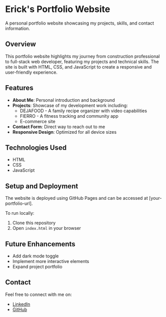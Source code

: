 # Erick's Portfolio Website

A personal portfolio website showcasing my projects, skills, and contact information.

## Overview

This portfolio website highlights my journey from construction professional to full-stack web developer, featuring my projects and technical skills. The site is built with HTML, CSS, and JavaScript to create a responsive and user-friendly experience.

## Features

- **About Me**: Personal introduction and background
- **Projects**: Showcase of my development work including:
  - DEJAFOOD - A family recipe organizer with video capabilities
  - FIERRO - A fitness tracking and community app
  - E-commerce site
- **Contact Form**: Direct way to reach out to me
- **Responsive Design**: Optimized for all device sizes

## Technologies Used

- HTML
- CSS
- JavaScript

## Setup and Deployment

The website is deployed using GitHub Pages and can be accessed at [your-portfolio-url].

To run locally:

1. Clone this repository
2. Open `index.html` in your browser

## Future Enhancements

- Add dark mode toggle
- Implement more interactive elements
- Expand project portfolio

## Contact

Feel free to connect with me on:

- [LinkedIn](https://linkedin.com/in/erickfierro0413)
- [GitHub](https://github.com/efierr)
